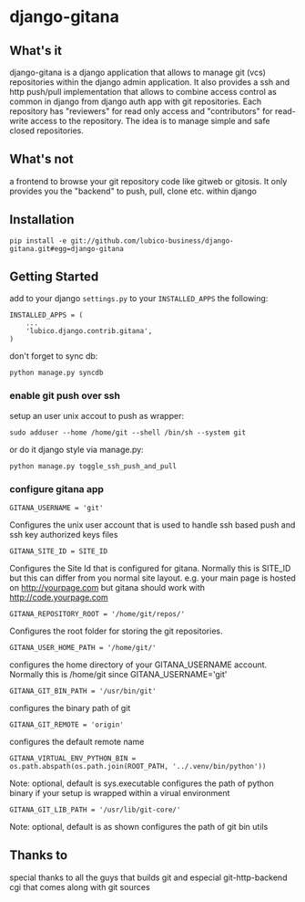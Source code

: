 django-gitana
=============

What's it
---------

django-gitana is a django application that allows to manage git (vcs) repositories within the django admin application.
It also provides a ssh and http push/pull implementation that allows to combine access control as common in django from
django auth app with git repositories.
Each repository has "reviewers" for read only access and "contributors" for read-write access to the repository.
The idea is to manage simple and safe closed repositories.

What's not
----------

a frontend to browse your git repository code like gitweb or gitosis.
It only provides you the "backend" to push, pull, clone etc. within django

Installation
------------

    pip install -e git://github.com/lubico-business/django-gitana.git#egg=django-gitana

Getting Started
---------------

add to your django `settings.py` to your `INSTALLED_APPS` the following:

    INSTALLED_APPS = (
        ...
        'lubico.django.contrib.gitana',
    )

don't forget to sync db:

    python manage.py syncdb

### enable git push over ssh

setup an user unix accout to push as wrapper:

    sudo adduser --home /home/git --shell /bin/sh --system git

or do it django style via manage.py:

    python manage.py toggle_ssh_push_and_pull

### configure gitana app

    GITANA_USERNAME = 'git'

Configures the unix user account that is used to handle ssh based push and ssh key authorized keys files


    GITANA_SITE_ID = SITE_ID

Configures the Site Id that is configured for gitana. Normally this is SITE_ID but this can differ from you normal site
layout. e.g. your main page is hosted on http://yourpage.com but gitana should work with http://code.yourpage.com


    GITANA_REPOSITORY_ROOT = '/home/git/repos/'

Configures the root folder for storing the git repositories.


    GITANA_USER_HOME_PATH = '/home/git/'

configures the home directory of your GITANA_USERNAME account. Normally this is /home/git since GITANA_USERNAME='git'


    GITANA_GIT_BIN_PATH = '/usr/bin/git'

configures the binary path of git


    GITANA_GIT_REMOTE = 'origin'

configures the default remote name


    GITANA_VIRTUAL_ENV_PYTHON_BIN = os.path.abspath(os.path.join(ROOT_PATH, '../.venv/bin/python'))

Note: optional, default is sys.executable
configures the path of python binary if your setup is wrapped within a virual environment


    GITANA_GIT_LIB_PATH = '/usr/lib/git-core/'

Note: optional, default is as shown
configures the path of git bin utils


Thanks to
---------

special thanks to all the guys that builds git and especial git-http-backend cgi that comes along with git sources